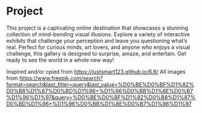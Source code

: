 # Project

This project is a captivating online destination that showcases a stunning collection of mind-bending visual illusions. Explore a variety of interactive exhibits that challenge your perception and leave you questioning what’s real. Perfect for curious minds, art lovers, and anyone who enjoys a visual challenge, this gallery is designed to surprise, amaze, and entertain. Get ready to see the world in a whole new way!

Inspired and/or cpied from https://justsmart123.github.io/6.8/
All images from https://www.freepik.com/search?format=search&last_filter=query&last_value=%D0%BE%D0%BF%D1%82%D0%B8%D1%87%D0%BD%D1%96+%D1%96%D0%BB%D1%8E%D0%B7%D1%96%D1%97&query=%D0%BE%D0%BF%D1%82%D0%B8%D1%87%D0%BD%D1%96+%D1%96%D0%BB%D1%8E%D0%B7%D1%96%D1%97
